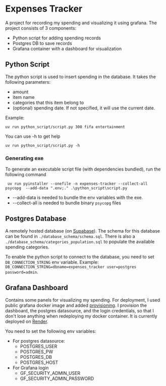 # Expenses Tracker
A project for recording my spending and visualizing it using grafana.
The project consists of 3 components:
- Python script for adding spending records
- Postgres DB to save records
- Grafana container with a dashboard for visualization

## Python Script
The python script is used to insert spending in the database.
It takes the following parameters:
- amount
- item name
- categories that this item belong to
- (optional) spending date. If not specified, it will use the current date.

Example: 
```commandline
uv run python_script/script.py 300 fifa entertainment
```
You can use -h to get help
```commandline
uv run python_script/script.py -h
```
### Generating exe
To generate an executable script file (with dependencies bundled), run the following command
```commandline
 uv run pyinstaller --onefile -n expenses-tracker --collect-all psycopg  --add-data ".env;." .\python_script\script.py
```
- --add-data is needed to bundle the env variables with the exe.
- --collect-all is needed to bundle binary `psycopg` files

## Postgres Database
A remotely hosted database (on [Supabase](https://supabase.com/)).
The schema for this database can be found in `./database_schema/schema.sql`.
There is also a `./database_schema/categories_population.sql` to populate the available spending categories.

To enable the python script to connect to the database, you need to set `DB_CONNECTION_STRING` env variable.
Example: `DB_CONNECTION_STRING=dbname=expenses_tracker user=postgres password=admin`.

## Grafana Dashboard

Contains some panels for visualizing my spending.
For deployment, I used public grafana docker image and added [provisioning](https://grafana.com/docs/grafana/latest/administration/provisioning/).
I provision the dashboard, the postgres datasource, and the login credentials, so that I don't lose anything when redeploying my docker container.
It is currently deployed on [Render](https://dashboard.render.com/).

You need to set the following env variables:
- For postgres datasource:
   - POSTGRES_USER
   - POSTGRES_PW
   - POSTGRES_DB
   - POSTGRES_HOST
- For Grafana login
   - GF_SECURITY_ADMIN_USER
   - GF_SECURITY_ADMIN_PASSWORD
